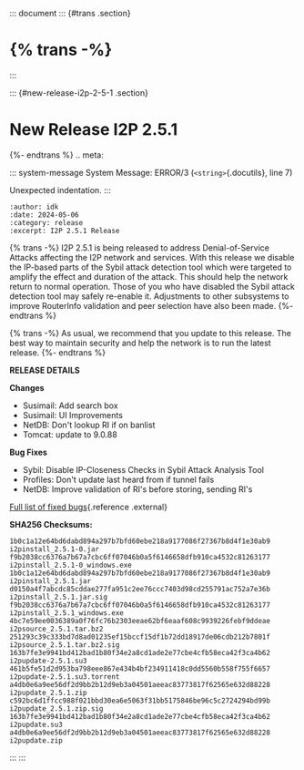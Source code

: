 ::: document
::: {#trans .section}
# {% trans -%}
:::

::: {#new-release-i2p-2-5-1 .section}
# New Release I2P 2.5.1

{%- endtrans %} .. meta:

::: system-message
System Message: ERROR/3 (`<string>`{.docutils}, line 7)

Unexpected indentation.
:::

``` literal-block
:author: idk
:date: 2024-05-06
:category: release
:excerpt: I2P 2.5.1 Release
```

{% trans -%} I2P 2.5.1 is being released to address Denial-of-Service
Attacks affecting the I2P network and services. With this release we
disable the IP-based parts of the Sybil attack detection tool which were
targeted to amplify the effect and duration of the attack. This should
help the network return to normal operation. Those of you who have
disabled the Sybil attack detection tool may safely re-enable it.
Adjustments to other subsystems to improve RouterInfo validation and
peer selection have also been made. {%- endtrans %}

{% trans -%} As usual, we recommend that you update to this release. The
best way to maintain security and help the network is to run the latest
release. {%- endtrans %}

**RELEASE DETAILS**

**Changes**

-   Susimail: Add search box
-   Susimail: UI Improvements
-   NetDB: Don\'t lookup RI if on banlist
-   Tomcat: update to 9.0.88

**Bug Fixes**

-   Sybil: Disable IP-Closeness Checks in Sybil Attack Analysis Tool
-   Profiles: Don\'t update last heard from if tunnel fails
-   NetDB: Improve validation of RI\'s before storing, sending RI\'s

[Full list of fixed
bugs](http://%7B%7Bi2pconv('git.idk.i2p')%7D%7D/i2p-hackers/i2p.i2p/-/issues?scope=all&state=closed&milestone_title=2.5.1){.reference
.external}

**SHA256 Checksums:**

``` literal-block
1b0c1a12e64bd6dabd894a297b7bfd60ebe218a9177086f27367b8d4f1e30ab9  i2pinstall_2.5.1-0.jar
f9b2038cc6376a7b67a7cbc6ff07046b0a5f6146658dfb910ca4532c81263177  i2pinstall_2.5.1-0_windows.exe
1b0c1a12e64bd6dabd894a297b7bfd60ebe218a9177086f27367b8d4f1e30ab9  i2pinstall_2.5.1.jar
d0150a4f7abcdc85cddae277fa951c2ee76ccc7403d98cd255791ac752a7e36b  i2pinstall_2.5.1.jar.sig
f9b2038cc6376a7b67a7cbc6ff07046b0a5f6146658dfb910ca4532c81263177  i2pinstall_2.5.1_windows.exe
4bc7e59ee0036389a0f76fc76b2303eeae62bf6eaaf608c9939226febf9ddeae  i2psource_2.5.1.tar.bz2
251293c39c333bd7d8ad01235ef15bccf15df1b72dd18917de06cdb212b7801f  i2psource_2.5.1.tar.bz2.sig
163b7fe3e9941bd412bad1b80f34e2a8cd1ade2e77cbe4cfb58eca42f3ca4b62  i2pupdate-2.5.1.su3
461b5fe51d2d953ba798eee867e434b4bf234911418c0dd5560b558f755f6657  i2pupdate-2.5.1.su3.torrent
a4db0e6a9ee56df2d9bb2b12d9eb3a04501aeeac83773817f62565e632d88228  i2pupdate_2.5.1.zip
c592bc6d1ffcc988f021bbd30ea6e5063f31bb5175846be96c5c2724294bd99b  i2pupdate_2.5.1.zip.sig
163b7fe3e9941bd412bad1b80f34e2a8cd1ade2e77cbe4cfb58eca42f3ca4b62  i2pupdate.su3
a4db0e6a9ee56df2d9bb2b12d9eb3a04501aeeac83773817f62565e632d88228  i2pupdate.zip
```
:::
:::
